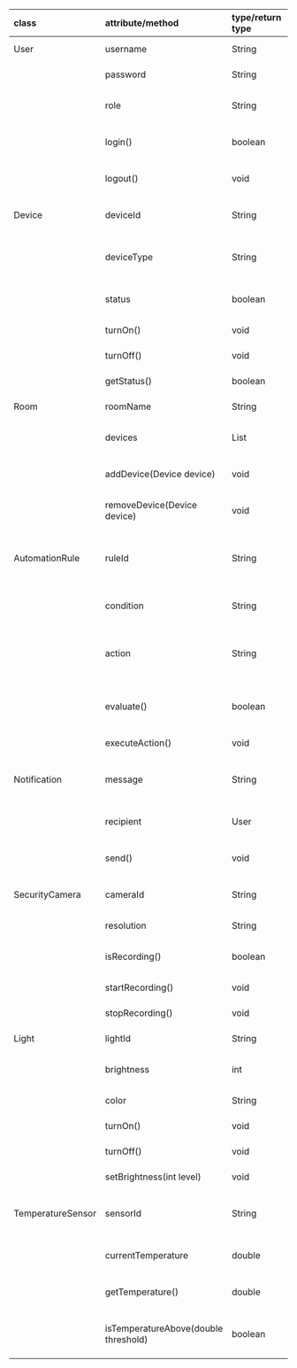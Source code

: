 | class | attribute/method | type/return type | visibility | rationale |
|:-----|:------------------|:-----------------|:-----------|:----------|
| User | username | String | private | Stores unique username |
|  | password | String | private | Secures user access |
|  | role | String | private | Defines user type (admin or guest) |
|  | login() | boolean | public | Authenticates user credentials |
|  | logout() | void | public | Ends the user's session |
| Device | deviceId | String | private | Unique identifier for each device |
|  | deviceType | String | private | Type of device (light, thermostat, camera) |
|  | status | boolean | private | Whether the device is on or off |
|  | turnOn() | void | public | Turns the device ON |
|  | turnOff() | void | public | Turns the device OFF |
|  | getStatus() | boolean | public | Returns the device status |
| Room | roomName | String | private | Name of the room |
|  | devices | List<Device> | private | List of devices in the room |
|  | addDevice(Device device) | void | public | Adds a device to the room |
|  | removeDevice(Device device) | void | public | Removes a device from the room |
| AutomationRule | ruleId | String | private | Unique identifier for the automation rule |
|  | condition | String | private | Condition that triggers the rule |
|  | action | String | private | Action performed when condition is true |
|  | evaluate() | boolean | public | Evaluates if the rule condition is satisfied |
|  | executeAction() | void | public | Executes the rule's action |
| Notification | message | String | private | Message content of the notification |
|  | recipient | User | private | User who receives the notification |
|  | send() | void | public | Sends the notification to the recipient |
| SecurityCamera | cameraId | String | private | Unique ID of the security camera |
|  | resolution | String | private | Resolution of the camera |
|  | isRecording() | boolean | public | Checks if the camera is recording |
|  | startRecording() | void | public | Starts video recording |
|  | stopRecording() | void | public | Stops video recording |
| Light | lightId | String | private | Unique ID of the light |
|  | brightness | int | private | Brightness level of the light |
|  | color | String | private | Color of the light |
|  | turnOn() | void | public | Turns on the light |
|  | turnOff() | void | public | Turns off the light |
|  | setBrightness(int level) | void | public | Sets the brightness |
| TemperatureSensor | sensorId | String | private | Unique ID of the temperature sensor |
|  | currentTemperature | double | private | Current temperature reading |
|  | getTemperature() | double | public | Gets the current temperature |
|  | isTemperatureAbove(double threshold) | boolean | public | Checks if temperature exceeds threshold |
